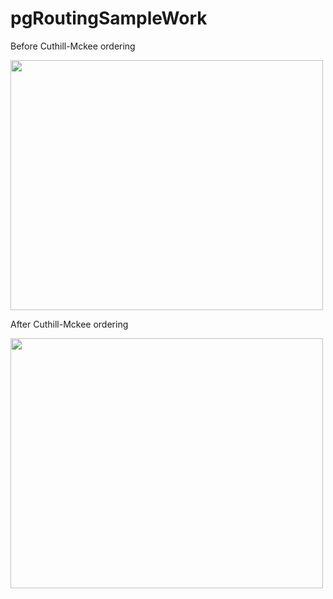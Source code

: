 # pgRoutingSampleWork


Before Cuthill-Mckee ordering

<img src="https://user-images.githubusercontent.com/69913411/163607435-7b2b2f28-40d6-4a04-82ac-e8d9faad5892.jpg" width="500" height="400">

After Cuthill-Mckee ordering

<img src="https://user-images.githubusercontent.com/69913411/163607542-9edd7337-7e35-4e9d-a714-5e47d72ee394.jpg" width="500" height="400">
